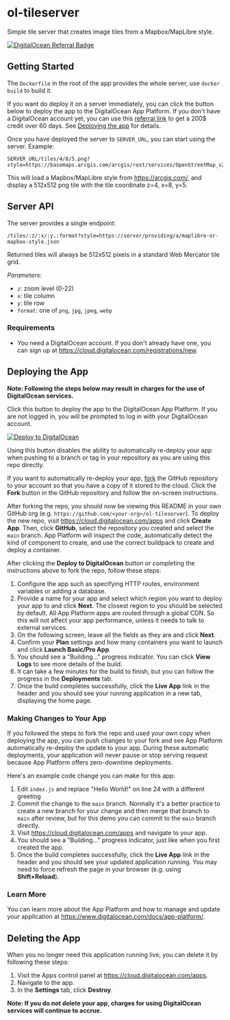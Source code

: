 # ol-tileserver

Simple tile server that creates image tiles from a Mapbox/MapLibre style.

[![DigitalOcean Referral Badge](https://web-platforms.sfo2.cdn.digitaloceanspaces.com/WWW/Badge%201.svg)](https://www.digitalocean.com/?refcode=33a800fe5b21&utm_campaign=Referral_Invite&utm_medium=Referral_Program&utm_source=badge)

## Getting Started

The `Dockerfile` in the root of the app provides the whole server, use `docker build` to build it.

If you want do deploy it on a server immediately, you can click the button below to deploy the app to the DigitalOcean App Platform. If you don't have a DigitalOcean account yet, you can use this [referral link](https://m.do.co/c/33a800fe5b21) to get a 200$ credit over 60 days. See [Deploying the app](./README.md#deploying-the-app) for details.

Once you have deployed the server to `SERVER_URL`, you can start using the server. Example:

    SERVER_URL/tiles/4/8/5.png?style=https://basemaps.arcgis.com/arcgis/rest/services/OpenStreetMap_v2/VectorTileServer/resources/styles/root.json

This will load a Mapbox/MapLibre style from https://arcgis.com/, and display a 512x512 png tile with the tile coordinate z=4, x=8, y=5.

## Server API

The server provides a single endpoint:

    /tiles/:z/:x/:y.:format?style=https://server/providing/a/maplibre-or-mapbox-style.json

Returned tiles will always be 512x512 pixels in a standard Web Mercator tile grid.

*Parameters*:

* `z`: zoom level (0-22)
* `x`: tile column
* `y`: tile row
* `format`: one of `png`, `jpg`, `jpeg`, `webp`


### Requirements

* You need a DigitalOcean account. If you don't already have one, you can sign up at https://cloud.digitalocean.com/registrations/new.

## Deploying the App

**Note: Following the steps below may result in charges for the use of DigitalOcean services.**

Click this button to deploy the app to the DigitalOcean App Platform. If you are not logged in, you will be prompted to log in with your DigitalOcean account.

[![Deploy to DigitalOcean](https://www.deploytodo.com/do-btn-blue.svg)](https://cloud.digitalocean.com/apps/new?repo=https://github.com/ahocevar/ol-tileserver/tree/main)

Using this button disables the ability to automatically re-deploy your app when pushing to a branch or tag in your repository as you are using this repo directly.

If you want to automatically re-deploy your app, [fork](https://docs.github.com/en/github/getting-started-with-github/fork-a-repo) the GitHub repository to your account so that you have a copy of it stored to the cloud. Click the **Fork** button in the GitHub repository and follow the on-screen instructions.

After forking the repo, you should now be viewing this README in your own GitHub org (e.g. `https://github.com/<your-org>/ol-tileserver`). To deploy the new repo, visit https://cloud.digitalocean.com/apps and click **Create App**. Then, click **GitHub**, select the repository you created and select the `main` branch. App Platform will inspect the code, automatically detect the kind of component to create, and use the correct buildpack to create and deploy a container.

After clicking the **Deploy to DigitalOcean** button or completing the instructions above to fork the repo, follow these steps:

1. Configure the app such as specifying HTTP routes, environment variables or adding a database.
1. Provide a name for your app and select which region you want to deploy your app to and click **Next**. The closest region to you should be selected by default. All App Platform apps are routed through a global CDN. So this will not affect your app performance, unless it needs to talk to external services.
1. On the following screen, leave all the fields as they are and click **Next**.
1. Confirm your **Plan** settings and how many containers you want to launch and click **Launch Basic/Pro App**.
1. You should see a "Building..." progress indicator. You can click **View Logs** to see more details of the build.
1. It can take a few minutes for the build to finish, but you can follow the progress in the **Deployments** tab.
1. Once the build completes successfully, click the **Live App** link in the header and you should see your running application in a new tab, displaying the home page.

### Making Changes to Your App

If you followed the steps to fork the repo and used your own copy when deploying the app, you can push changes to your fork and see App Platform automatically re-deploy the update to your app. During these automatic deployments, your application will never pause or stop serving request because App Platform offers zero-downtime deployments.

Here's an example code change you can make for this app:

1. Edit `index.js` and replace "Hello World!" on line 24 with a different greeting
1. Commit the change to the `main` branch. Normally it's a better practice to create a new branch for your change and then merge that branch to `main` after review, but for this demo you can commit to the `main` branch directly.
1. Visit https://cloud.digitalocean.com/apps and navigate to your app.
1. You should see a "Building..." progress indicator, just like when you first created the app.
1. Once the build completes successfully, click the **Live App** link in the header and you should see your updated application running. You may need to force refresh the page in your browser (e.g. using **Shift+Reload**).

### Learn More

You can learn more about the App Platform and how to manage and update your application at https://www.digitalocean.com/docs/app-platform/.

## Deleting the App

When you no longer need this application running live, you can delete it by following these steps:
1. Visit the Apps control panel at https://cloud.digitalocean.com/apps.
2. Navigate to the app.
3. In the **Settings** tab, click **Destroy**.

**Note: If you do not delete your app, charges for using DigitalOcean services will continue to accrue.**

